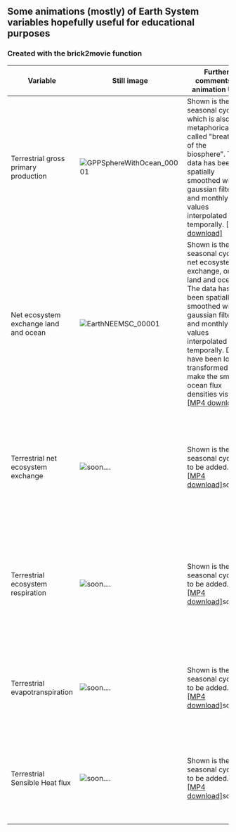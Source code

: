 ## Some animations (mostly) of Earth System variables hopefully useful for educational purposes
### Created with the brick2movie function

| Variable  | Still image |  Further comments & animation URL | References to related data products |
| ------------- | ------------- |  ------------- | ------------- |
| Terrestrial gross primary production  | ![GPPSphereWithOcean_00001](https://user-images.githubusercontent.com/26135626/141672744-67422901-ecf4-4aee-8d8b-6d0eb2aff2a6.png) | Shown is the seasonal cycle, which is also metaphorically called "breathing of the biosphere". The data has been spatially smoothed with a gaussian filter, and monthly values interpolated temporally. [[MP4 download]](https://nextcloud.bgc-jena.mpg.de/s/LXExq4GSBKg93DN) | [Jung, M. et al. : Scaling carbon fluxes from eddy covariance sites to globe: synthesis and evaluation of the FLUXCOM approach, Biogeosciences, 17, 1343-1365, 10.5194/bg-17-1343-2020, 2020.](https://bg.copernicus.org/articles/17/1343/2020/)|
| Net ecosystem exchange land and ocean  | ![EarthNEEMSC_00001](https://user-images.githubusercontent.com/26135626/141675483-33371446-5b04-467b-928e-87ac8b47bd60.png) | Shown is the seasonal cycle of net ecosystem exchange, on land and ocean. The data has been spatially smoothed with a gaussian filter, and monthly values interpolated temporally. Data have been log-transformed to make the smaller ocean flux densities visible [[MP4 download]](https://nextcloud.bgc-jena.mpg.de/s/eN89QftYytowy3E) | [Zscheischler, J. et al.: An empirical spatiotemporal description of the global surface-atmosphere Carbon fluxes: opportunities and data limitations, Biogeosciences, 10.5194/bg-2016-427, 2017.](https://bg.copernicus.org/articles/14/3685/2017/)
| Terrestrial net ecosystem exchange  | ![soon....]() | Shown is the seasonal cycle, to be added.  [[MP4 download]]()soon.... | [Jung, M. et al. : Scaling carbon fluxes from eddy covariance sites to globe: synthesis and evaluation of the FLUXCOM approach, Biogeosciences, 17, 1343-1365, 10.5194/bg-17-1343-2020, 2020.](https://bg.copernicus.org/articles/17/1343/2020/)|
| Terrestrial ecosystem respiration | ![soon....]() | Shown is the seasonal cycle, to be added. [[MP4 download]]()soon.... | [Jung, M. et al. : Scaling carbon fluxes from eddy covariance sites to globe: synthesis and evaluation of the FLUXCOM approach, Biogeosciences, 17, 1343-1365, 10.5194/bg-17-1343-2020, 2020.](https://bg.copernicus.org/articles/17/1343/2020/)|
| Terrestrial evapotranspiration | ![soon....]() | Shown is the seasonal cycle, to be added. [[MP4 download]]()soon.... | [Jung, M., et al.: The FLUXCOM ensemble of global land-atmosphere energy fluxes, Sci. Data, 6, 74, 10.1038/s41597-019-0076-8, 2019.](https://www.nature.com/articles/s41597-019-0076-8)|
| Terrestrial Sensible Heat flux | ![soon....]() | Shown is the seasonal cycle, to be added. [[MP4 download]]()soon.... | [Jung, M., et al.: The FLUXCOM ensemble of global land-atmosphere energy fluxes, Sci. Data, 6, 74, 10.1038/s41597-019-0076-8, 2019.](https://www.nature.com/articles/s41597-019-0076-8)|

